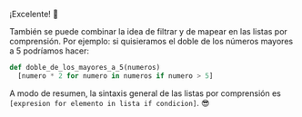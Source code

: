 ¡Excelente! :clap:

También se puede combinar la idea de filtrar y de mapear en las listas por comprensión. Por ejemplo: si quisieramos el doble de los números mayores a 5 podríamos hacer:

``` python
def doble_de_los_mayores_a_5(numeros)
  [numero * 2 for numero in numeros if numero > 5]
```

A modo de resumen, la sintaxis general de las listas por comprensión es `[expresion for elemento in lista if condicion]`. :sunglasses:
